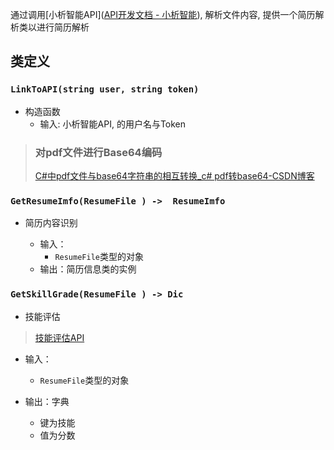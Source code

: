通过调用[小析智能API]([API开发文档 - 小析智能](https://wiki.xiaoxizn.com/#parser)),   解析文件内容,    提供一个简历解析类以进行简历解析

## 类定义

### `LinkToAPI(string user, string token)`

- 构造函数
  - 输入:  小析智能API,   的用户名与Token

> ### 对pdf文件进行Base64编码
>
> [C#中pdf文件与base64字符串的相互转换_c# pdf转base64-CSDN博客](https://blog.csdn.net/qq_41760419/article/details/139118479)

### `GetResumeImfo(ResumeFile ) ->  ResumeImfo`

- 简历内容识别

  - 输入：
    - `ResumeFile`类型的对象
  - 输出：简历信息类的实例

### `GetSkillGrade(ResumeFile ) -> Dic`

- 技能评估

> [技能评估API](https://wiki.xiaoxizn.com/#portrait-result-skill)

  - 输入：
    - `ResumeFile`类型的对象

  - 输出：字典
    - 键为技能
    - 值为分数